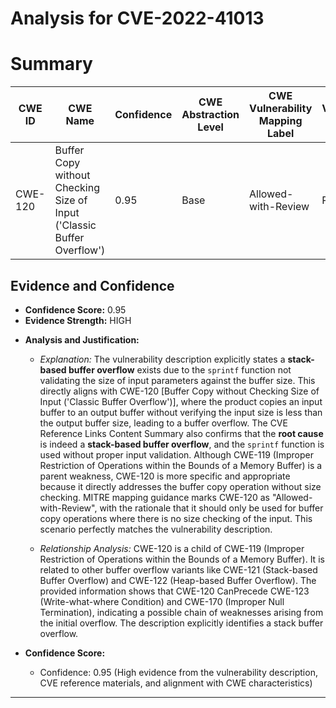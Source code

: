 # Analysis for CVE-2022-41013

# Summary
| CWE ID | CWE Name | Confidence | CWE Abstraction Level | CWE Vulnerability Mapping Label | CWE-Vulnerability Mapping Notes |
|---|---|---|---|---|---|
| CWE-120 | Buffer Copy without Checking Size of Input ('Classic Buffer Overflow') | 0.95 | Base | Allowed-with-Review | Primary CWE |

## Evidence and Confidence

*   **Confidence Score:** 0.95
*   **Evidence Strength:** HIGH

- **Analysis and Justification:**  
  - *Explanation:* The vulnerability description explicitly states a **stack-based buffer overflow** exists due to the `sprintf` function not validating the size of input parameters against the buffer size. This directly aligns with CWE-120 [Buffer Copy without Checking Size of Input ('Classic Buffer Overflow')], where the product copies an input buffer to an output buffer without verifying the input size is less than the output buffer size, leading to a buffer overflow. The CVE Reference Links Content Summary also confirms that the **root cause** is indeed a **stack-based buffer overflow**, and the `sprintf` function is used without proper input validation. Although CWE-119 (Improper Restriction of Operations within the Bounds of a Memory Buffer) is a parent weakness, CWE-120 is more specific and appropriate because it directly addresses the buffer copy operation without size checking. MITRE mapping guidance marks CWE-120 as "Allowed-with-Review", with the rationale that it should only be used for buffer copy operations where there is no size checking of the input. This scenario perfectly matches the vulnerability description.

  - *Relationship Analysis:* CWE-120 is a child of CWE-119 (Improper Restriction of Operations within the Bounds of a Memory Buffer). It is related to other buffer overflow variants like CWE-121 (Stack-based Buffer Overflow) and CWE-122 (Heap-based Buffer Overflow). The provided information shows that CWE-120 CanPrecede CWE-123 (Write-what-where Condition) and CWE-170 (Improper Null Termination), indicating a possible chain of weaknesses arising from the initial overflow. The description explicitly identifies a stack buffer overflow.

- **Confidence Score:**  
  - Confidence: 0.95 (High evidence from the vulnerability description, CVE reference materials, and alignment with CWE characteristics)

---